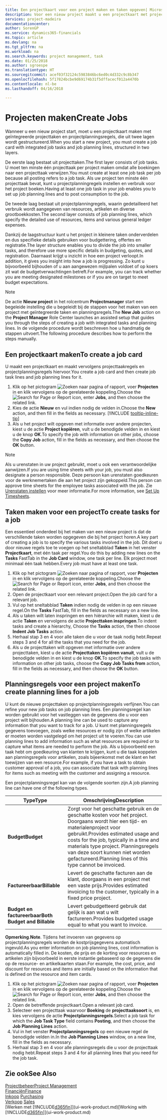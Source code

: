 ```yaml
---
title: Een projectkaart voor een project maken en taken opgeven| Microsoft Docs'
description: Voor een nieuw project maakt u een projectkaart met projecttaken en planningsregels om u te helpen voortgang en budgetten te beheren.
services: project-madeira
documentationcenter: 
author: SorenGP
ms.service: dynamics365-financials
ms.topic: article
ms.devlang: na
ms.tgt_pltfrm: na
ms.workload: na
ms.search.keywords: project management, task
ms.date: 01/25/2018
ms.author: sgroespe
ms.translationtype: HT
ms.sourcegitcommit: acef03f32124c5983846bc6ed0c4d332c9c8b347
ms.openlocfilehash: 5f17824bcbe9d69174b31f5dffacecf012a4470b
ms.contentlocale: nl-be
ms.lasthandoff: 04/16/2018

---
```

# <a name="create-jobs"></a><span data-ttu-id="bfc85-103">Projecten maken</span><span class="sxs-lookup"><span data-stu-id="bfc85-103">Create Jobs</span></span>
<span data-ttu-id="bfc85-104">Wanneer u een nieuw project start, moet u een projectkaart maken met geïntegreerde projecttaken en projectplanningsregels, die uit twee lagen wordt gestructureerd.</span><span class="sxs-lookup"><span data-stu-id="bfc85-104">When you start a new project, you must create a job card with integrated job tasks and job planning lines, structured in two layers.</span></span>  

<span data-ttu-id="bfc85-105">De eerste laag bestaat uit projecttaken.</span><span class="sxs-lookup"><span data-stu-id="bfc85-105">The first layer consists of job tasks.</span></span> <span data-ttu-id="bfc85-106">U moet ten minste één projecttaak per project maken omdat alle boekingen naar een projecttaak verwijzen.</span><span class="sxs-lookup"><span data-stu-id="bfc85-106">You must create at least one job task per job because all posting refers to a job task.</span></span> <span data-ttu-id="bfc85-107">Als uw project ten minste één projecttaak bevat, kunt u projectplanningregels instellen en verbruik voor het project boeken.</span><span class="sxs-lookup"><span data-stu-id="bfc85-107">Having at least one job task in your job enables you to set up job planning lines and to post consumption to the job.</span></span>

<span data-ttu-id="bfc85-108">De tweede laag bestaat uit projectplanningregels, waarin gedetailleerd het verbruik wordt aangegeven van resources, artikelen en diverse grootboekkosten.</span><span class="sxs-lookup"><span data-stu-id="bfc85-108">The second layer consists of job planning lines, which specify the detailed use of resources, items and various general ledger expenses.</span></span>

<span data-ttu-id="bfc85-109">Dankzij de laagstructuur kunt u het project in kleinere taken onderverdelen en dus specifieke details gebruiken voor budgettering, offertes en registratie.</span><span class="sxs-lookup"><span data-stu-id="bfc85-109">The layer structure enables you to divide the job into smaller tasks, and therefore use more specific details in budgeting, quotes, and registration.</span></span> <span data-ttu-id="bfc85-110">Daarnaast krijgt u inzicht in hoe een project verloopt.</span><span class="sxs-lookup"><span data-stu-id="bfc85-110">In addition, it gives you insight into how a job is progressing.</span></span> <span data-ttu-id="bfc85-111">Zo kunt u bijvoorbeeld bijhouden of u aan aangewezen mijlpalen voldoet of op koers zit wat de budgetverwachtingen betreft.</span><span class="sxs-lookup"><span data-stu-id="bfc85-111">For example, you can track whether you are meeting designated milestones or if you are on target to meet budget expectations.</span></span>

> [!NOTE]  
>   <span data-ttu-id="bfc85-112">De actie **Nieuw project** in het rolcentrum **Projectmanager** start een begeleide instelling die u begeleidt bij de stappen voor het maken van een project met geïntegreerde taken en planningsregels.</span><span class="sxs-lookup"><span data-stu-id="bfc85-112">The **New Job** action on the **Project Manager** Role Center launches an assisted setup that guides you through the steps of creating a job with integrated tasks and planning lines.</span></span> <span data-ttu-id="bfc85-113">In de volgende procedure wordt beschreven hoe u handmatig de stappen uitvoert.</span><span class="sxs-lookup"><span data-stu-id="bfc85-113">The following procedure describes how to perform the steps manually.</span></span>

## <a name="to-create-a-job-card"></a><span data-ttu-id="bfc85-114">Een projectkaart maken</span><span class="sxs-lookup"><span data-stu-id="bfc85-114">To create a job card</span></span>
<span data-ttu-id="bfc85-115">U maakt een projectkaart en maakt vervolgens projecttaakregels en projectplanningsregels hiervoor.</span><span class="sxs-lookup"><span data-stu-id="bfc85-115">You create a job card and then create job task lines and job planning lines for it.</span></span>

1. <span data-ttu-id="bfc85-116">Klik op het pictogram ![Zoeken naar pagina of rapport](media/ui-search/search_small.png "pictogram Zoeken naar pagina of rapport"), voer **Projecten** in en klik vervolgens op de gerelateerde koppeling.</span><span class="sxs-lookup"><span data-stu-id="bfc85-116">Choose the ![Search for Page or Report](media/ui-search/search_small.png "Search for Page or Report icon") icon, enter **Jobs**, and then choose the related link.</span></span>  
2. <span data-ttu-id="bfc85-117">Kies de actie **Nieuw** en vul indien nodig de velden in.</span><span class="sxs-lookup"><span data-stu-id="bfc85-117">Choose the **New** action, and then fill in the fields as necessary.</span></span> [!INCLUDE [tooltip-inline-tip](includes/tooltip-inline-tip_md.md)]
3. <span data-ttu-id="bfc85-118">Als u het project wilt opgeven met informatie over andere projecten, kiest u de actie **Project kopiëren**, vult u de benodigde velden in en kiest u de knop **OK**.</span><span class="sxs-lookup"><span data-stu-id="bfc85-118">To specify the job with information on other jobs, choose the **Copy Job** action, fill in the fields as necessary, and then choose the **OK** button.</span></span>

> [!NOTE]  
>   <span data-ttu-id="bfc85-119">Als u urenstaten in uw project gebruikt, moet u ook een verantwoordelijke aanwijzen.</span><span class="sxs-lookup"><span data-stu-id="bfc85-119">If you are using time sheets with your job, you must also designate a person responsible.</span></span> <span data-ttu-id="bfc85-120">Deze persoon kan urenstaten goedkeuren voor de werknemertaken die aan het project zijn gekoppeld.</span><span class="sxs-lookup"><span data-stu-id="bfc85-120">This person can approve time sheets for the employee tasks associated with the job.</span></span> <span data-ttu-id="bfc85-121">Zie [Urenstaten instellen](projects-how-setup-time-sheets.md) voor meer informatie.</span><span class="sxs-lookup"><span data-stu-id="bfc85-121">For more information, see [Set Up Timesheets](projects-how-setup-time-sheets.md).</span></span>

## <a name="to-create-tasks-for-a-job"></a><span data-ttu-id="bfc85-122">Taken maken voor een project</span><span class="sxs-lookup"><span data-stu-id="bfc85-122">To create tasks for a job</span></span>
<span data-ttu-id="bfc85-123">Een essentieel onderdeel bij het maken van een nieuw project is dat de verschillende taken worden opgegeven die bij het project horen.</span><span class="sxs-lookup"><span data-stu-id="bfc85-123">A key part of creating a job is to specify the various tasks involved in the job.</span></span> <span data-ttu-id="bfc85-124">Dit doet u door nieuwe regels toe te voegen op het sneltabblad **Taken** in het venster **Projectkaart**, met één taak per regel.</span><span class="sxs-lookup"><span data-stu-id="bfc85-124">You do this by adding new lines on the **Tasks** FastTab in the **Job Card** window, one task per line.</span></span> <span data-ttu-id="bfc85-125">Elk project moet minimaal één taak hebben.</span><span class="sxs-lookup"><span data-stu-id="bfc85-125">Every job must have at least one task.</span></span>

1. <span data-ttu-id="bfc85-126">Klik op het pictogram ![Zoeken naar pagina of rapport](media/ui-search/search_small.png "pictogram Zoeken naar pagina of rapport"), voer **Projecten** in en klik vervolgens op de gerelateerde koppeling.</span><span class="sxs-lookup"><span data-stu-id="bfc85-126">Choose the ![Search for Page or Report](media/ui-search/search_small.png "Search for Page or Report icon") icon, enter **Jobs**, and then choose the related link.</span></span>
2. <span data-ttu-id="bfc85-127">Open de projectkaart voor een relevant project.</span><span class="sxs-lookup"><span data-stu-id="bfc85-127">Open the job card for a relevant job.</span></span>
3. <span data-ttu-id="bfc85-128">Vul op het sneltabblad **Taken** indien nodig de velden in op een nieuwe regel.</span><span class="sxs-lookup"><span data-stu-id="bfc85-128">On the **Tasks** FastTab, fill in the fields as necessary on a new line.</span></span>
4. <span data-ttu-id="bfc85-129">Als u taken wilt laten inspringen en een hiërarchie wilt maken, kiest u de actie **Taken** en vervolgens de actie **Projecttaken inspringen**.</span><span class="sxs-lookup"><span data-stu-id="bfc85-129">To indent tasks and create a hierarchy, Choose the **Tasks** action, the then choose **Indent Job Tasks** action.</span></span>
5. <span data-ttu-id="bfc85-130">Herhaal stap 3 en 4 voor alle taken die u voor de taak nodig hebt.</span><span class="sxs-lookup"><span data-stu-id="bfc85-130">Repeat steps 3 and 4 for all the tasks that you need for the job.</span></span>
6. <span data-ttu-id="bfc85-131">Als u de projecttaken wilt opgeven met informatie over andere projecttaken, kiest u de actie **Projecttaken kopiëren vanuit**, vult u de benodigde velden in en kiest u de knop **OK**.</span><span class="sxs-lookup"><span data-stu-id="bfc85-131">To specify the job tasks with information on other job tasks, choose the **Copy Job Tasks from** action, fill in the fields as necessary, and then choose the **OK** button.</span></span>

## <a name="to-create-planning-lines-for-a-job"></a><span data-ttu-id="bfc85-132">Planningsregels voor een project maken</span><span class="sxs-lookup"><span data-stu-id="bfc85-132">To create planning lines for a job</span></span>
<span data-ttu-id="bfc85-133">U kunt de nieuwe projecttaken op projectplanningsregels verfijnen.</span><span class="sxs-lookup"><span data-stu-id="bfc85-133">You can refine your new job tasks on job planning lines.</span></span> <span data-ttu-id="bfc85-134">Een planningsregel kan worden gebruikt voor het vastleggen van de gegevens die u voor een project wilt bijhouden.</span><span class="sxs-lookup"><span data-stu-id="bfc85-134">A planning line can be used to capture any information that you want to track for a job.</span></span> <span data-ttu-id="bfc85-135">U kunt met planningsregels gegevens toevoegen, zoals welke resources er nodig zijn of welke artikelen er moeten worden vastgelegd om het project uit te voeren.</span><span class="sxs-lookup"><span data-stu-id="bfc85-135">You can use planning lines to add information such as what resources are required or to capture what items are needed to perform the job.</span></span> <span data-ttu-id="bfc85-136">Als u bijvoorbeeld een taak hebt om goedkeuring van klanten te krijgen, kunt u die taak koppelen aan planningsregels voor artikelen, zoals bijeenkomst met de klant en het toewijzen van een resource.</span><span class="sxs-lookup"><span data-stu-id="bfc85-136">For example, if you have a task to obtain customer approval of a job, you can associate that task with planning lines for items such as meeting with the customer and assigning a resource.</span></span>  

<span data-ttu-id="bfc85-137">Een projectplanningsregel kan van de volgende soorten zijn.</span><span class="sxs-lookup"><span data-stu-id="bfc85-137">A job planning line can have one of the following types.</span></span>  

| <span data-ttu-id="bfc85-138">Type</span><span class="sxs-lookup"><span data-stu-id="bfc85-138">Type</span></span> | <span data-ttu-id="bfc85-139">Omschrijving</span><span class="sxs-lookup"><span data-stu-id="bfc85-139">Description</span></span> |
| --- | --- |
| <span data-ttu-id="bfc85-140">**Budget**</span><span class="sxs-lookup"><span data-stu-id="bfc85-140">**Budget**</span></span> |<span data-ttu-id="bfc85-141">Zorgt voor het geschatte gebruik en de geschatte kosten voor het project. Doorgaans wordt hier een tijd- en materialenproject voor gebruikt.</span><span class="sxs-lookup"><span data-stu-id="bfc85-141">Provides estimated usage and costs for the job, typically in a time and materials type project.</span></span> <span data-ttu-id="bfc85-142">Planningsregels van deze soort kunnen niet worden gefactureerd.</span><span class="sxs-lookup"><span data-stu-id="bfc85-142">Planning lines of this type cannot be invoiced.</span></span> |
| <span data-ttu-id="bfc85-143">**Factureerbaar**</span><span class="sxs-lookup"><span data-stu-id="bfc85-143">**Billable**</span></span> |<span data-ttu-id="bfc85-144">Levert de geschatte facturen aan de klant, doorgaans in een project met een vaste prijs.</span><span class="sxs-lookup"><span data-stu-id="bfc85-144">Provides estimated invoicing to the customer, typically in a fixed price project.</span></span> |
| <span data-ttu-id="bfc85-145">**Budget en factureerbaar**</span><span class="sxs-lookup"><span data-stu-id="bfc85-145">**Both Budget and Billable**</span></span> |<span data-ttu-id="bfc85-146">Levert gebudgetteerd gebruik dat gelijk is aan wat u wilt factureren.</span><span class="sxs-lookup"><span data-stu-id="bfc85-146">Provides budgeted usage equal to what you want to invoice.</span></span> |

<span data-ttu-id="bfc85-147">**Opmerking**.</span><span class="sxs-lookup"><span data-stu-id="bfc85-147">**Note**.</span></span> <span data-ttu-id="bfc85-148">Tijdens het invoeren van gegevens op projectplanningsregels worden de kostprijsgegevens automatisch ingevuld.</span><span class="sxs-lookup"><span data-stu-id="bfc85-148">As you enter information on job planning lines, cost information is automatically filled in.</span></span> <span data-ttu-id="bfc85-149">De kosten, de prijs en de korting voor resources en artikelen zijn bijvoorbeeld in eerste instantie gebaseerd op de gegevens die op de resource- en artikelkaarten staan.</span><span class="sxs-lookup"><span data-stu-id="bfc85-149">For example, the cost, price, and discount for resources and items are initially based on the information that is defined on the resource and item cards.</span></span>

1. <span data-ttu-id="bfc85-150">Klik op het pictogram ![Zoeken naar pagina of rapport](media/ui-search/search_small.png "pictogram Zoeken naar pagina of rapport"), voer **Projecten** in en klik vervolgens op de gerelateerde koppeling.</span><span class="sxs-lookup"><span data-stu-id="bfc85-150">Choose the ![Search for Page or Report](media/ui-search/search_small.png "Search for Page or Report icon") icon, enter **Jobs**, and then choose the related link.</span></span>
2. <span data-ttu-id="bfc85-151">Open de betreffende projectkaart.</span><span class="sxs-lookup"><span data-stu-id="bfc85-151">Open a relevant job card.</span></span>
3. <span data-ttu-id="bfc85-152">Selecteer een projecttaak waarvoor **Boeking** de **projecttaaksoort** is, en kies vervolgens de actie **Projectplanningsregels**.</span><span class="sxs-lookup"><span data-stu-id="bfc85-152">Select a job task for which the **Job Task Type** field contains **Posting**, and then choose the **Job Planning Lines** action.</span></span>  
4. <span data-ttu-id="bfc85-153">Vul in het venster **Projectplanningsregels** op een nieuwe regel de benodigde velden in.</span><span class="sxs-lookup"><span data-stu-id="bfc85-153">In the **Job Planning Lines** window, on a new line, fill in the fields as necessary.</span></span>
5. <span data-ttu-id="bfc85-154">Herhaal stap 3 en 4 voor alle planningsregels die u voor de projecttaak nodig hebt.</span><span class="sxs-lookup"><span data-stu-id="bfc85-154">Repeat steps 3 and 4 for all planning lines that you need for the job task.</span></span>

## <a name="see-also"></a><span data-ttu-id="bfc85-155">Zie ook</span><span class="sxs-lookup"><span data-stu-id="bfc85-155">See Also</span></span>
[<span data-ttu-id="bfc85-156">Projectbeheer</span><span class="sxs-lookup"><span data-stu-id="bfc85-156">Project Management</span></span>](projects-manage-projects.md)  
[<span data-ttu-id="bfc85-157">Financiën</span><span class="sxs-lookup"><span data-stu-id="bfc85-157">Finance</span></span>](finance.md)  
<span data-ttu-id="bfc85-158">[Inkoop](purchasing-manage-purchasing.md)       </span><span class="sxs-lookup"><span data-stu-id="bfc85-158">[Purchasing](purchasing-manage-purchasing.md)       </span></span>  
<span data-ttu-id="bfc85-159">[Verkoop](sales-manage-sales.md)    </span><span class="sxs-lookup"><span data-stu-id="bfc85-159">[Sales](sales-manage-sales.md)    </span></span>  
<span data-ttu-id="bfc85-160">[Werken met [!INCLUDE[d365fin](includes/d365fin_md.md)]](ui-work-product.md)</span><span class="sxs-lookup"><span data-stu-id="bfc85-160">[Working with [!INCLUDE[d365fin](includes/d365fin_md.md)]](ui-work-product.md)</span></span>  

